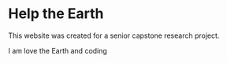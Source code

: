 # Help the Earth

This website was created for a senior capstone research project.

I am love the Earth and coding
